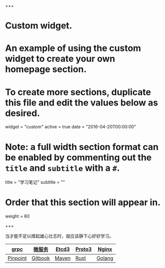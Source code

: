 +++
# Custom widget.
# An example of using the custom widget to create your own homepage section.
# To create more sections, duplicate this file and edit the values below as desired.
widget = "custom"
active = true
date = "2016-04-20T00:00:00"

# Note: a full width section format can be enabled by commenting out the `title` and `subtitle` with a `#`.
title = "学习笔记"
subtitle = ""

# Order that this section will appear in.
weight = 60

+++

当才能不足以撑起雄心壮志时，就应该静下心好好学习。

| [grpc][] | [微服务][] | [Etcd3][] | [Proto3] | [Nginx] |
|--------|--------|--------|--------|--------|
| [Pinpoint][] | [Gitbook][] | [Maven][] |    [Rust][]    |    [Golang][]    |


[grpc]:http://skyao.io/learning-grpc/
[微服务]:http://skyao.io/learning-microservice/
[Etcd3]:http://skyao.io/learning-etcd3/
[Proto3]:http://skyao.io/learning-proto3/
[Nginx]:http://skyao.io/learning-nginx/
[Pinpoint]:http://skyao.io/learning-pinpoint/
[Gitbook]:http://skyao.io/learning-gitbook/
[Maven]:http://skyao.io/learning-maven/
[Rust]:http://skyao.io/learning-rust/
[Golang]:http://skyao.io/learning-go/
